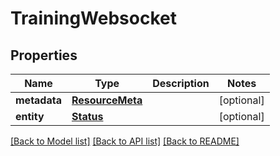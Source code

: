# TrainingWebsocket

## Properties
Name | Type | Description | Notes
------------ | ------------- | ------------- | -------------
**metadata** | [**ResourceMeta**](ResourceMeta.md) |  | [optional] 
**entity** | [**Status**](Status.md) |  | [optional] 

[[Back to Model list]](../README.md#documentation-for-models) [[Back to API list]](../README.md#documentation-for-api-endpoints) [[Back to README]](../README.md)


